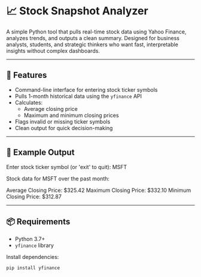 # 📈 Stock Snapshot Analyzer

A simple Python tool that pulls real-time stock data using Yahoo Finance, analyzes trends, and outputs a clean summary. Designed for business analysts, students, and strategic thinkers who want fast, interpretable insights without complex dashboards.

---

## 🚀 Features

- Command-line interface for entering stock ticker symbols
- Pulls 1-month historical data using the `yfinance` API
- Calculates:
  - Average closing price
  - Maximum and minimum closing prices
- Flags invalid or missing ticker symbols
- Clean output for quick decision-making

---

## 🧪 Example Output

Enter stock ticker symbol (or 'exit' to quit): MSFT

Stock data for MSFT over the past month:

Average Closing Price: $325.42 Maximum Closing Price: $332.10 Minimum Closing Price: $312.87


---

## 📦 Requirements

- Python 3.7+
- `yfinance` library

Install dependencies:

```bash
pip install yfinance



